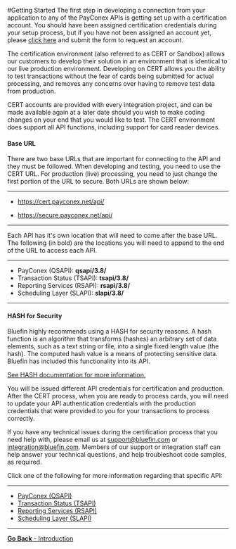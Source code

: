 #Getting Started
The first step in developing a connection from your application to any of the PayConex APIs is getting
set up with a certification account. You should have been assigned certification credentials during your
setup process, but if you have not been assigned an account yet, please [click here](https://www.bluefin.com/solutions/integrated-payments-isv/sandbox-account/) and submit the form to request an account. 

The certification environment (also referred to as CERT or Sandbox) allows our customers to develop their solution
in an environment that is identical to our live production environment. Developing on CERT allows you
the ability to test transactions without the fear of cards being submitted for actual processing, and
removes any concerns over having to remove test data from production.

CERT accounts are provided with every integration project, and can be made available again at a later
date should you wish to make coding changes on your end that you would like to test. The CERT
environment does support all API functions, including support for card reader devices.

#### Base URL
There are two base URLs that are important for connecting to the API and they must be followed. When developing and testing,
you need to use the CERT URL. For production (live) processing, you need to just change the first portion
of the URL to secure. Both URLs are shown below:

-----

* https://cert.payconex.net/api/

* https://secure.payconex.net/api/

-----

Each API has it's own location that will need to come after the base URL. The following (in bold) are the locations you will need to append to the end of the URL to access each API. 

-----

* PayConex (QSAPI): **qsapi/3.8/**
* Transaction Status (TSAPI): **tsapi/3.8/**
* Reporting Services (RSAPI): **rsapi/3.8/**
* Scheduling Layer (SLAPI): **slapi/3.8/**

-----

#### HASH for Security

Bluefin highly recommends using a HASH for security reasons. A hash function is an algorithm that
transforms (hashes) an arbitrary set of data elements, such as a text string or file, into a single fixed
length value (the hash). The computed hash value is a means of protecting sensitive data. Bluefin has
included this functionality into its API.

[See HASH documentation for more information.](HASH-Authentication)


You will be issued different API credentials for certification and production. After the CERT process,
when you are ready to process cards, you will need to update your API authentication credentials with
the production credentials that were provided to you for your transactions to process correctly.

If you have any technical issues during the certification process that you need help with, please email us
at support@bluefin.com or integration@bluefin.com. Members of our support or integration staff can help answer 
your technical questions, and help troubleshoot code samples, as required.

Click one of the following for more information regarding that specific API:

-----

* [PayConex (QSAPI)](PayConex/README.md)
* [Transaction Status (TSAPI)](Transaction-Status/README.md)
* [Reporting Services (RSAPI)](Reporting-Services/README.md)
* [Scheduling Layer (SLAPI)](Scheduling-Layer/README.md)

-----

[**Go Back** - Introduction](README.md)

